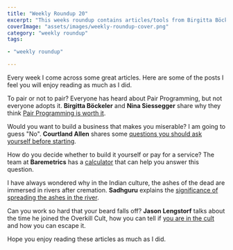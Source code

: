 ```yaml
---
title: "Weekly Roundup 20"
excerpt: "This weeks roundup contains articles/tools from Birgitta Böckeler and Nina Siessegger, Courtland Allen, Baremetrics, Sadhguru and Jason Lengstorf"
coverImage: "assets/images/weekly-roundup-cover.png"
category: "weekly roundup"
tags:

- "weekly roundup"

---
```


Every week I come across some great articles. Here are some of the posts I feel you will enjoy reading as much as I did.

To pair or not to pair? Everyone has heard about Pair Programming, but not everyone adopts it. **Birgitta Böckeler** and **Nina Siessegger** share why they think [Pair Programming is worth it](https://martinfowler.com/articles/on-pair-programming.html).

Would you want to build a business that makes you miserable? I am going to guess "No". **Courtland Allen** shares some [questions you should ask yourself before starting](https://www.indiehackers.com/post/questions-to-ask-yourself-before-starting-9813f617b3).

How do you decide whether to build it yourself or pay for a service? The team at **Baremetrics** has a [calculator](https://baremetrics.com/build-vs-buy) that can help you answer this question.

I have always wondered why in the Indian culture, the ashes of the dead are immersed in rivers after cremation. **Sadhguru** explains the [significance of spreading the ashes in the river](https://isha.sadhguru.org/global/en/wisdom/article/immerse-ashes-dead-ganga).

Can you work so hard that your beard falls off? **Jason Lengstorf** talks about the time he joined the Overkill Cult, how you can tell if [you are in the cult](https://lengstorf.com/overkill-cult/) and how you can escape it.

Hope you enjoy reading these articles as much as I did.
